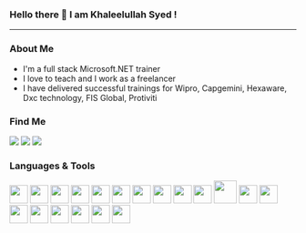 ### Hello there :wave: I am Khaleelullah Syed !
<hr height="1px"/>

### About Me
- I'm a full stack Microsoft.NET trainer
- I love to teach and I work as a freelancer
- I have delivered successful trainings for Wipro, Capgemini, Hexaware, Dxc technology, FIS Global, Protiviti

### Find Me
[![](https://img.shields.io/badge/YouTube-FF0000?style=for-the-badge&logo=youtube&logoColor=white)](https://www.youtube.com/channel/UC9xtfCTOxAo8HqHbgFcq18A) [![](https://img.shields.io/badge/LinkedIn-0077B5?style=for-the-badge&logo=linkedin&logoColor=white)](https://www.linkedin.com/in/techiesyed) [![](https://img.shields.io/badge/Twitter-1DA1F2?style=for-the-badge&logo=twitter&logoColor=white)](https://twitter.com/techiesyed)

### Languages & Tools

<img src="https://cdn.jsdelivr.net/gh/devicons/devicon/icons/html5/html5-original-wordmark.svg" width="32" height="32" /> <img src="https://cdn.jsdelivr.net/gh/devicons/devicon/icons/css3/css3-original-wordmark.svg"  width="32" height="32" /> <img src="https://cdn.jsdelivr.net/gh/devicons/devicon/icons/javascript/javascript-original.svg" width="32" height="32"/> <img src="https://cdn.jsdelivr.net/gh/devicons/devicon/icons/typescript/typescript-original.svg" width="32" height="32"/> <img src="https://cdn.jsdelivr.net/gh/devicons/devicon/icons/bootstrap/bootstrap-plain-wordmark.svg" width="32" height="32"/> <img src="https://cdn.jsdelivr.net/gh/devicons/devicon/icons/csharp/csharp-original.svg" width="32" height="32" /> <img src="https://cdn.jsdelivr.net/gh/devicons/devicon/icons/dotnetcore/dotnetcore-original.svg" width="32" height="32" /> <img src="https://cdn.jsdelivr.net/gh/devicons/devicon/icons/microsoftsqlserver/microsoftsqlserver-plain-wordmark.svg"  width="32" height="32" /> <img src="https://cdn.jsdelivr.net/gh/devicons/devicon/icons/angularjs/angularjs-original.svg"  width="32" height="32"/> <img src="https://cdn.jsdelivr.net/gh/devicons/devicon/icons/react/react-original-wordmark.svg" width="32" height="32"/> <img src="https://cdn.jsdelivr.net/gh/devicons/devicon/icons/git/git-original-wordmark.svg"  width="40" height="40" /> <img src="https://cdn.jsdelivr.net/gh/devicons/devicon/icons/docker/docker-original-wordmark.svg" width="32" height="32" /> <img src="https://cdn.jsdelivr.net/gh/devicons/devicon/icons/kubernetes/kubernetes-plain-wordmark.svg" width="32" height="32" /> <img src="https://cdn.jsdelivr.net/gh/devicons/devicon/icons/jenkins/jenkins-original.svg" width="32" height="32"/> <img src="https://cdn.jsdelivr.net/gh/devicons/devicon/icons/azure/azure-original.svg" width="32" height="32" /> <img src="https://cdn.jsdelivr.net/gh/devicons/devicon/icons/jasmine/jasmine-plain.svg" width="32" height="32"/> <img src="https://cdn.jsdelivr.net/gh/devicons/devicon/icons/jest/jest-plain.svg" width="32" height="32"/> <img src="https://cdn.jsdelivr.net/gh/devicons/devicon/icons/vscode/vscode-original-wordmark.svg" width="32" height="32"/> <img src="https://cdn.jsdelivr.net/gh/devicons/devicon/icons/visualstudio/visualstudio-plain.svg" width="32" height="32"/>


